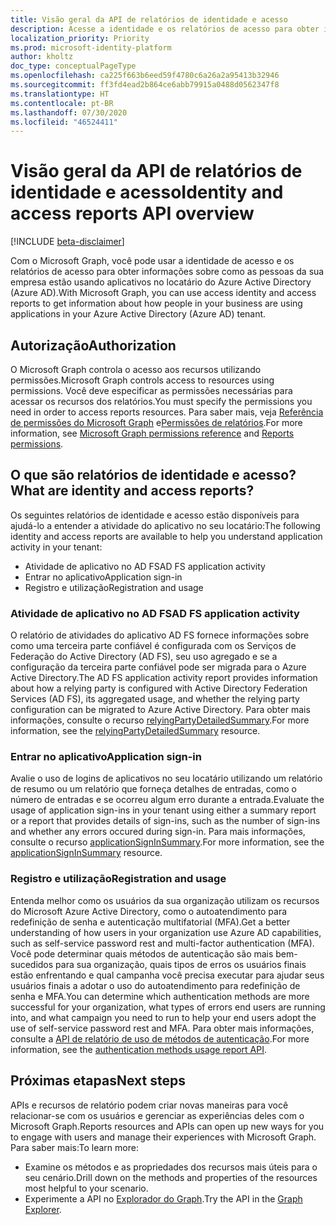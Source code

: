 ```yaml
---
title: Visão geral da API de relatórios de identidade e acesso
description: Acesse a identidade e os relatórios de acesso para obter informações sobre como as pessoas da sua empresa estão usando os aplicativos no locatário do Azure Active Directory.
localization_priority: Priority
ms.prod: microsoft-identity-platform
author: kholtz
doc_type: conceptualPageType
ms.openlocfilehash: ca225f663b6eed59f4780c6a26a2a95413b32946
ms.sourcegitcommit: ff3fd4ead2b864ce6abb79915a0488d0562347f8
ms.translationtype: HT
ms.contentlocale: pt-BR
ms.lasthandoff: 07/30/2020
ms.locfileid: "46524411"
---
```

# <a name="identity-and-access-reports-api-overview"></a><span data-ttu-id="587b8-103">Visão geral da API de relatórios de identidade e acesso</span><span class="sxs-lookup"><span data-stu-id="587b8-103">Identity and access reports API overview</span></span>

[!INCLUDE [beta-disclaimer](../../includes/beta-disclaimer.md)]

<span data-ttu-id="587b8-104">Com o Microsoft Graph, você pode usar a identidade de acesso e os relatórios de acesso para obter informações sobre como as pessoas da sua empresa estão usando aplicativos no locatário do Azure Active Directory (Azure AD).</span><span class="sxs-lookup"><span data-stu-id="587b8-104">With Microsoft Graph, you can use access identity and access reports to get information about how people in your business are using applications in your Azure Active Directory (Azure AD) tenant.</span></span>

## <a name="authorization"></a><span data-ttu-id="587b8-105">Autorização</span><span class="sxs-lookup"><span data-stu-id="587b8-105">Authorization</span></span>

<span data-ttu-id="587b8-106">O Microsoft Graph controla o acesso aos recursos utilizando permissões.</span><span class="sxs-lookup"><span data-stu-id="587b8-106">Microsoft Graph controls access to resources using permissions.</span></span> <span data-ttu-id="587b8-107">Você deve especificar as permissões necessárias para acessar os recursos dos relatórios.</span><span class="sxs-lookup"><span data-stu-id="587b8-107">You must specify the permissions you need in order to access reports resources.</span></span> <span data-ttu-id="587b8-108">Para saber mais, veja [Referência de permissões do Microsoft Graph](/graph/permissions-reference) e[Permissões de relatórios](/graph/permissions-reference#reports-permissions).</span><span class="sxs-lookup"><span data-stu-id="587b8-108">For more information, see [Microsoft Graph permissions reference](/graph/permissions-reference) and [Reports permissions](/graph/permissions-reference#reports-permissions).</span></span>

## <a name="what-are-identity-and-access-reports"></a><span data-ttu-id="587b8-109">O que são relatórios de identidade e acesso?</span><span class="sxs-lookup"><span data-stu-id="587b8-109">What are identity and access reports?</span></span>

<span data-ttu-id="587b8-110">Os seguintes relatórios de identidade e acesso estão disponíveis para ajudá-lo a entender a atividade do aplicativo no seu locatário:</span><span class="sxs-lookup"><span data-stu-id="587b8-110">The following identity and access reports are available to help you understand application activity in your tenant:</span></span>

- <span data-ttu-id="587b8-111">Atividade de aplicativo no AD FS</span><span class="sxs-lookup"><span data-stu-id="587b8-111">AD FS application activity</span></span>
- <span data-ttu-id="587b8-112">Entrar no aplicativo</span><span class="sxs-lookup"><span data-stu-id="587b8-112">Application sign-in</span></span>
- <span data-ttu-id="587b8-113">Registro e utilização</span><span class="sxs-lookup"><span data-stu-id="587b8-113">Registration and usage</span></span>

### <a name="ad-fs-application-activity"></a><span data-ttu-id="587b8-114">Atividade de aplicativo no AD FS</span><span class="sxs-lookup"><span data-stu-id="587b8-114">AD FS application activity</span></span>

<span data-ttu-id="587b8-115">O relatório de atividades do aplicativo AD FS fornece informações sobre como uma terceira parte confiável é configurada com os Serviços de Federação do Active Directory (AD FS), seu uso agregado e se a configuração da terceira parte confiável pode ser migrada para o Azure Active Directory.</span><span class="sxs-lookup"><span data-stu-id="587b8-115">The AD FS application activity report provides information about how a relying party is configured with Active Directory Federation Services (AD FS), its aggregated usage, and whether the relying party configuration can be migrated to Azure Active Directory.</span></span> <span data-ttu-id="587b8-116">Para obter mais informações, consulte o recurso [relyingPartyDetailedSummary](/graph/api/resources/applicationsigninsummary?view=graph-rest-beta).</span><span class="sxs-lookup"><span data-stu-id="587b8-116">For more information, see the [relyingPartyDetailedSummary](/graph/api/resources/applicationsigninsummary?view=graph-rest-beta) resource.</span></span>

### <a name="application-sign-in"></a><span data-ttu-id="587b8-117">Entrar no aplicativo</span><span class="sxs-lookup"><span data-stu-id="587b8-117">Application sign-in</span></span>

<span data-ttu-id="587b8-118">Avalie o uso de logins de aplicativos no seu locatário utilizando um relatório de resumo ou um relatório que forneça detalhes de entradas, como o número de entradas e se ocorreu algum erro durante a entrada.</span><span class="sxs-lookup"><span data-stu-id="587b8-118">Evaluate the usage of application sign-ins in your tenant using either a summary report or a report that provides details of sign-ins, such as the number of sign-ins and whether any errors occured during sign-in.</span></span> <span data-ttu-id="587b8-119">Para mais informações, consulte o recurso [applicationSignInSummary](/graph/api/resources/applicationsigninsummary?view=graph-rest-beta).</span><span class="sxs-lookup"><span data-stu-id="587b8-119">For more information, see the [applicationSignInSummary](/graph/api/resources/applicationsigninsummary?view=graph-rest-beta) resource.</span></span>

### <a name="registration-and-usage"></a><span data-ttu-id="587b8-120">Registro e utilização</span><span class="sxs-lookup"><span data-stu-id="587b8-120">Registration and usage</span></span>

<span data-ttu-id="587b8-121">Entenda melhor como os usuários da sua organização utilizam os recursos do Microsoft Azure Active Directory, como o autoatendimento para redefinição de senha e autenticação multifatorial (MFA).</span><span class="sxs-lookup"><span data-stu-id="587b8-121">Get a better understanding of how users in your organization use Azure AD capabilities, such as self-service password rest and multi-factor authentication (MFA).</span></span> <span data-ttu-id="587b8-122">Você pode determinar quais métodos de autenticação são mais bem-sucedidos para sua organização, quais tipos de erros os usuários finais estão enfrentando e qual campanha você precisa executar para ajudar seus usuários finais a adotar o uso do autoatendimento para redefinição de senha e MFA.</span><span class="sxs-lookup"><span data-stu-id="587b8-122">You can determine which authentication methods are more successful for your organization, what types of errors end users are running into, and what campaign you need to run to help your end users adopt the use of self-service password rest and MFA.</span></span> <span data-ttu-id="587b8-123">Para obter mais informações, consulte a [API de relatório de uso de métodos de autenticação](/graph/api/resources/applicationsigninsummary?view=graph-rest-beta).</span><span class="sxs-lookup"><span data-stu-id="587b8-123">For more information, see the [authentication methods usage report API](/graph/api/resources/applicationsigninsummary?view=graph-rest-beta).</span></span>

## <a name="next-steps"></a><span data-ttu-id="587b8-124">Próximas etapas</span><span class="sxs-lookup"><span data-stu-id="587b8-124">Next steps</span></span>

<span data-ttu-id="587b8-125">APIs e recursos de relatório podem criar novas maneiras para você relacionar-se com os usuários e gerenciar as experiências deles com o Microsoft Graph.</span><span class="sxs-lookup"><span data-stu-id="587b8-125">Reports resources and APIs can open up new ways for you to engage with users and manage their experiences with Microsoft Graph.</span></span> <span data-ttu-id="587b8-126">Para saber mais:</span><span class="sxs-lookup"><span data-stu-id="587b8-126">To learn more:</span></span>

- <span data-ttu-id="587b8-127">Examine os métodos e as propriedades dos recursos mais úteis para o seu cenário.</span><span class="sxs-lookup"><span data-stu-id="587b8-127">Drill down on the methods and properties of the resources most helpful to your scenario.</span></span>
- <span data-ttu-id="587b8-128">Experimente a API no [Explorador do Graph](https://developer.microsoft.com/graph/graph-explorer).</span><span class="sxs-lookup"><span data-stu-id="587b8-128">Try the API in the [Graph Explorer](https://developer.microsoft.com/graph/graph-explorer).</span></span>
